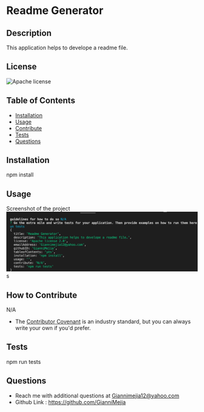 # Readme Generator

  ## Description
  This application helps to develope a readme file.

  ## License
  ![Apache license](https://img.shields.io/badge/Apache%20license-2.0-orange)

 ## Table of Contents
  * [Installation](#installation)
  * [Usage](#usage)
  * [Contribute](#howtocontribute)
  * [Tests](#tests)
  * [Questions](#questions)

  ## Installation
  npm install

  ## Usage
  Screenshot of the project 
![Screenshot](https://github.com/GianniMejia/readme-gernerator/blob/main/assets/images/Screen%20Shot%202022-06-26%20at%203.51.45%20PM.png?raw=true)s

  ## How to Contribute 
  N/A
  * The [Contributor Covenant](https://www.contributor-covenant.org/) is an industry standard, but you can always write your own if you'd prefer.

  ## Tests
  npm run tests

  ## Questions

  * Reach me with additional questions at Giannimejia12@yahoo.com
  * Github Link : https://github.com/GianniMejia
